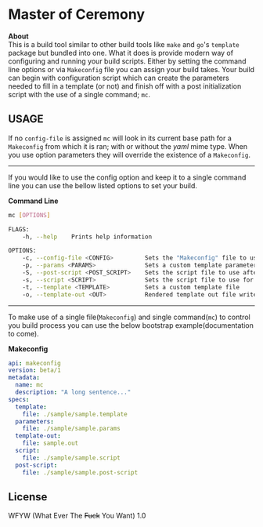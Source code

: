 # Master of Ceremony

**About**   
This is a build tool similar to other build tools like `make` and `go`'s `template` package but bundled into one.  What it does is provide modern way of configuring and running your build scripts.  Either by setting the command line options or via `Makeconfig` file you can assign your build takes.  Your build can begin with configuration script which can create the parameters needed to fill in a template (or not) and finish off with a post initialization script with the use of a single command; `mc`.

## USAGE

If no `config-file` is assigned `mc` will look in its current base path for a `Makeconfig` from which it is ran; with or without the _yaml_ mime type.  When you use option parameters they will override the existence of a `Makeconfig`.  

---

If you would like to use the config option and keep it to a single command line you can use the bellow listed options to set your build.

**Command Line**   
```bash
mc [OPTIONS]

FLAGS:
    -h, --help    Prints help information

OPTIONS:
    -c, --config-file <CONFIG>         Sets the "Makeconfig" file to use.
    -p, --params <PARAMS>              Sets a custom template parameters file.
    -S, --post-script <POST_SCRIPT>    Sets the script file to use after configuring template.
    -s, --script <SCRIPT>              Sets the script file to use for setting template parameters.
    -t, --template <TEMPLATE>          Sets a custom template file
    -o, --template-out <OUT>           Rendered template out file write location.
```
---    
To make use of a single file(`Makeconfig`) and single command(`mc`) to control you build process you can use the below bootstrap example(documentation to come).  
    
**Makeconfig**   
```YAML
api: makeconfig
version: beta/1
metadata:
  name: mc
  description: "A long sentence..."
specs:
  template:
    file: ./sample/sample.template
  parameters:
    file: ./sample/sample.params
  template-out:
    file: sample.out
  script:
    file: ./sample/sample.script
  post-script:
    file: ./sample/sample.post-script
```

## License  
WFYW (What Ever The <s>Fuck</s> You Want) 1.0